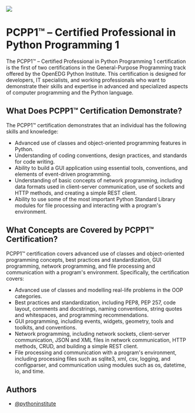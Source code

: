 
![](https://pythoninstitute.org/assets/6267ec8fd6fee365109875.svg)

# PCPP1™ – Certified Professional in Python Programming 1

The PCPP1™ – Certified Professional in Python Programming 1 certification is the first of two certifications in the General-Purpose Programming track offered by the OpenEDG Python Institute. This certification is designed for developers, IT specialists, and working professionals who want to demonstrate their skills and expertise in advanced and specialized aspects of computer programming and the Python language.


## What Does PCPP1™ Certification Demonstrate?

The PCPP1™ certification demonstrates that an individual has the following skills and knowledge:
 - Advanced use of classes and object-oriented programming features in Python.
 - Understanding of coding conventions, design practices, and standards for code writing.
 - Ability to build a GUI application using essential tools, conventions, and elements of event-driven programming.
 - Understanding of basic concepts of network programming, including data formats used in client-server communication, use of sockets and HTTP methods, and creating a simple REST client.
 - Ability to use some of the most important Python Standard Library modules for file processing and interacting with a program's environment.

## What Concepts are Covered by PCPP1™ Certification?

PCPP1™ certification covers advanced use of classes and object-oriented programming concepts, best practices and standardization, GUI programming, network programming, and file processing and communication with a program's environment. Specifically, the certification covers:
   - Advanced use of classes and modelling real-life problems in the OOP categories.
   - Best practices and standardization, including PEP8, PEP 257, code layout, comments and docstrings, naming conventions, string quotes and whitespaces, and programming recommendations.
   - GUI programming, including events, widgets, geometry, tools and toolkits, and conventions.
   - Network programming, including network sockets, client-server communication, JSON and XML files in network communication, HTTP methods, CRUD, and building a simple REST client.
   - File processing and communication with a program's environment, including processing files such as sqlite3, xml, csv, logging, and configparser, and communication using modules such as os, datetime, io, and time.

## Authors

- [@pythoninstitute](https://pythoninstitute.org/)




